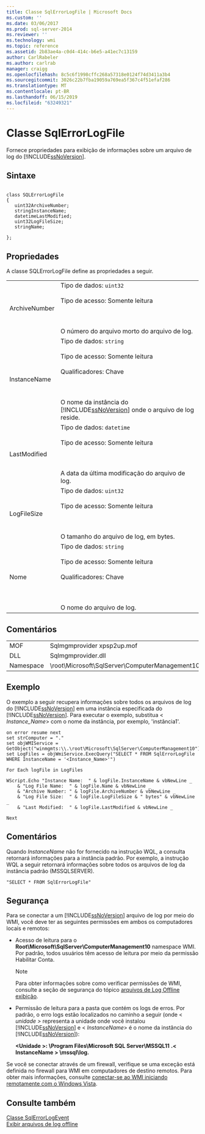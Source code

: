 ```yaml
---
title: Classe SqlErrorLogFile | Microsoft Docs
ms.custom: ''
ms.date: 03/06/2017
ms.prod: sql-server-2014
ms.reviewer: ''
ms.technology: wmi
ms.topic: reference
ms.assetid: 2b83ae4a-c0d4-414c-b6e5-a41ec7c13159
author: CarlRabeler
ms.author: carlrab
manager: craigg
ms.openlocfilehash: 8c5c6f1998cffc268a57318e0124f74d3411a3b4
ms.sourcegitcommit: 3026c22b7fba19059a769ea5f367c4f51efaf286
ms.translationtype: MT
ms.contentlocale: pt-BR
ms.lasthandoff: 06/15/2019
ms.locfileid: "63249321"
---
```

# <a name="sqlerrorlogfile-class"></a>Classe SqlErrorLogFile
  Fornece propriedades para exibição de informações sobre um arquivo de log do [!INCLUDE[ssNoVersion](../../includes/ssnoversion-md.md)].  
  
## <a name="syntax"></a>Sintaxe  
  
```  
  
class SQLErrorLogFile  
{  
   uint32ArchiveNumber;  
   stringInstanceName;  
   datetimeLastModified;  
   uint32LogFileSize;  
   stringName;  
  
};  
```  
  
## <a name="properties"></a>Propriedades  
 A classe SQLErrorLogFile define as propriedades a seguir.  
  
|||  
|-|-|  
|ArchiveNumber|Tipo de dados: `uint32`<br /><br /> Tipo de acesso: Somente leitura<br /><br /> <br /><br /> O número do arquivo morto do arquivo de log.|  
|InstanceName|Tipo de dados: `string`<br /><br /> Tipo de acesso: Somente leitura<br /><br /> Qualificadores: Chave<br /><br /> <br /><br /> O nome da instância do [!INCLUDE[ssNoVersion](../../includes/ssnoversion-md.md)] onde o arquivo de log reside.|  
|LastModified|Tipo de dados: `datetime`<br /><br /> Tipo de acesso: Somente leitura<br /><br /> <br /><br /> A data da última modificação do arquivo de log.|  
|LogFileSize|Tipo de dados: `uint32`<br /><br /> Tipo de acesso: Somente leitura<br /><br /> <br /><br /> O tamanho do arquivo de log, em bytes.|  
|Nome|Tipo de dados: `string`<br /><br /> Tipo de acesso: Somente leitura<br /><br /> Qualificadores: Chave<br /><br /> <br /><br /> O nome do arquivo de log.|  
  
## <a name="remarks"></a>Comentários  
  
|||  
|-|-|  
|MOF|Sqlmgmprovider xpsp2up.mof|  
|DLL|Sqlmgmprovider.dll|  
|Namespace|\root\Microsoft\SqlServer\ComputerManagement10|  
  
## <a name="example"></a>Exemplo  
 O exemplo a seguir recupera informações sobre todos os arquivos de log do [!INCLUDE[ssNoVersion](../../includes/ssnoversion-md.md)] em uma instância especificada do [!INCLUDE[ssNoVersion](../../includes/ssnoversion-md.md)]. Para executar o exemplo, substitua \< *Instance_Name*> com o nome da instância, por exemplo, 'instância1'.  
  
```  
on error resume next  
set strComputer = "."  
set objWMIService = GetObject("winmgmts:\\.\root\Microsoft\SqlServer\ComputerManagement10")  
set LogFiles = objWmiService.ExecQuery("SELECT * FROM SqlErrorLogFile WHERE InstanceName = '<Instance_Name>'")  
  
For Each logFile in LogFiles  
  
WScript.Echo "Instance Name:  " & logFile.InstanceName & vbNewLine _  
    & "Log File Name:  " & logFile.Name & vbNewLine _  
    & "Archive Number: " & logFile.ArchiveNumber & vbNewLine _  
    & "Log File Size:  " & logFile.LogFileSize & " bytes" & vbNewLine _  
    & "Last Modified:  " & logFile.LastModified & vbNewLine _  
  
Next   
```  
  
## <a name="comments"></a>Comentários  
 Quando *InstanceName* não for fornecido na instrução WQL, a consulta retornará informações para a instância padrão. Por exemplo, a instrução WQL a seguir retornará informações sobre todos os arquivos de log da instância padrão (MSSQLSERVER).  
  
```  
"SELECT * FROM SqlErrorLogFile"  
```  
  
## <a name="security"></a>Segurança  
 Para se conectar a um [!INCLUDE[ssNoVersion](../../includes/ssnoversion-md.md)] arquivo de log por meio do WMI, você deve ter as seguintes permissões em ambos os computadores locais e remotos:  
  
-   Acesso de leitura para o **Root\Microsoft\SqlServer\ComputerManagement10** namespace WMI. Por padrão, todos usuários têm acesso de leitura por meio da permissão Habilitar Conta.  
  
    > [!NOTE]  
    >  Para obter informações sobre como verificar permissões de WMI, consulte a seção de segurança do tópico [arquivos de Log Offline exibição](../logs/view-offline-log-files.md).  
  
-   Permissão de leitura para a pasta que contém os logs de erros. Por padrão, o erro logs estão localizados no caminho a seguir (onde \< *unidade >* representa a unidade onde você instalou [!INCLUDE[ssNoVersion](../../includes/ssnoversion-md.md)] e \< *InstanceName*> é o nome da instância do [!INCLUDE[ssNoVersion](../../includes/ssnoversion-md.md)]):  
  
     **\<Unidade >: \Program Files\Microsoft SQL Server\MSSQL11** **.\< InstanceName > \mssql\log.**  
  
 Se você se conectar através de um firewall, verifique se uma exceção está definida no firewall para WMI em computadores de destino remotos. Para obter mais informações, consulte [conectar-se ao WMI iniciando remotamente com o Windows Vista](https://go.microsoft.com/fwlink/?LinkId=178848).  
  
## <a name="see-also"></a>Consulte também  
 [Classe SqlErrorLogEvent](sqlerrorlogevent-class.md)   
 [Exibir arquivos de log offline](../logs/view-offline-log-files.md)  
  
  
